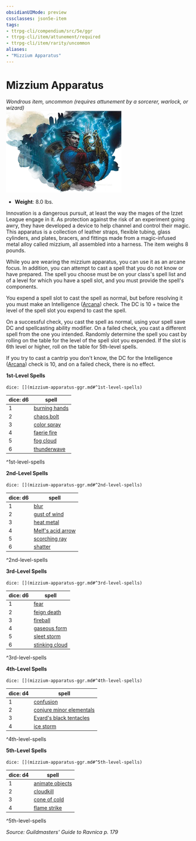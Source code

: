 ```yaml
---
obsidianUIMode: preview
cssclasses: json5e-item
tags:
- ttrpg-cli/compendium/src/5e/ggr
- ttrpg-cli/item/attunement/required
- ttrpg-cli/item/rarity/uncommon
aliases: 
- "Mizzium Apparatus"
---
```

# Mizzium Apparatus
*Wondrous item, uncommon (requires attunement by a sorcerer, warlock, or wizard)*  
![](Інструменти%20ДМ/CLI/items/img/mizzium-apparatus.webp#right)

- **Weight**: 8.0 lbs.

Innovation is a dangerous pursuit, at least the way the mages of the Izzet League engage in it. As protection against the risk of an experiment going awry, they have developed a device to help channel and control their magic. This apparatus is a collection of leather straps, flexible tubing, glass cylinders, and plates, bracers, and fittings made from a magic-infused metal alloy called mizzium, all assembled into a harness. The item weighs 8 pounds.

While you are wearing the mizzium apparatus, you can use it as an arcane focus. In addition, you can attempt to cast a spell that you do not know or have prepared. The spell you choose must be on your class's spell list and of a level for which you have a spell slot, and you must provide the spell's components.

You expend a spell slot to cast the spell as normal, but before resolving it you must make an Intelligence ([Arcana](Інструменти%20ДМ/CLI/rules/skills.md#Arcana)) check. The DC is 10 + twice the level of the spell slot you expend to cast the spell.

On a successful check, you cast the spell as normal, using your spell save DC and spellcasting ability modifier. On a failed check, you cast a different spell from the one you intended. Randomly determine the spell you cast by rolling on the table for the level of the spell slot you expended. If the slot is 6th level or higher, roll on the table for 5th-level spells.

If you try to cast a cantrip you don't know, the DC for the Intelligence ([Arcana](Інструменти%20ДМ/CLI/rules/skills.md#Arcana)) check is 10, and on a failed check, there is no effect.

**1st-Level Spells**

`dice: [](mizzium-apparatus-ggr.md#^1st-level-spells)`

| dice: d6 | spell |
|----------|-------|
| 1 | [burning hands](Інструменти%20ДМ/CLI/spells/burning-hands-xphb.md) |
| 2 | [chaos bolt](Інструменти%20ДМ/CLI/spells/chaos-bolt-xge.md) |
| 3 | [color spray](Інструменти%20ДМ/CLI/spells/color-spray-xphb.md) |
| 4 | [faerie fire](Інструменти%20ДМ/CLI/spells/faerie-fire-xphb.md) |
| 5 | [fog cloud](Інструменти%20ДМ/CLI/spells/fog-cloud-xphb.md) |
| 6 | [thunderwave](Інструменти%20ДМ/CLI/spells/thunderwave-xphb.md) |
^1st-level-spells

**2nd-Level Spells**

`dice: [](mizzium-apparatus-ggr.md#^2nd-level-spells)`

| dice: d6 | spell |
|----------|-------|
| 1 | [blur](Інструменти%20ДМ/CLI/spells/blur-xphb.md) |
| 2 | [gust of wind](Інструменти%20ДМ/CLI/spells/gust-of-wind-xphb.md) |
| 3 | [heat metal](Інструменти%20ДМ/CLI/spells/heat-metal-xphb.md) |
| 4 | [Melf's acid arrow](Інструменти%20ДМ/CLI/spells/melfs-acid-arrow-xphb.md) |
| 5 | [scorching ray](Інструменти%20ДМ/CLI/spells/scorching-ray-xphb.md) |
| 6 | [shatter](Інструменти%20ДМ/CLI/spells/shatter-xphb.md) |
^2nd-level-spells

**3rd-Level Spells**

`dice: [](mizzium-apparatus-ggr.md#^3rd-level-spells)`

| dice: d6 | spell |
|----------|-------|
| 1 | [fear](Інструменти%20ДМ/CLI/spells/fear-xphb.md) |
| 2 | [feign death](Інструменти%20ДМ/CLI/spells/feign-death-xphb.md) |
| 3 | [fireball](Інструменти%20ДМ/CLI/spells/fireball-xphb.md) |
| 4 | [gaseous form](Інструменти%20ДМ/CLI/spells/gaseous-form-xphb.md) |
| 5 | [sleet storm](Інструменти%20ДМ/CLI/spells/sleet-storm-xphb.md) |
| 6 | [stinking cloud](Інструменти%20ДМ/CLI/spells/stinking-cloud-xphb.md) |
^3rd-level-spells

**4th-Level Spells**

`dice: [](mizzium-apparatus-ggr.md#^4th-level-spells)`

| dice: d4 | spell |
|----------|-------|
| 1 | [confusion](Інструменти%20ДМ/CLI/spells/confusion-xphb.md) |
| 2 | [conjure minor elementals](Інструменти%20ДМ/CLI/spells/conjure-minor-elementals-xphb.md) |
| 3 | [Evard's black tentacles](Інструменти%20ДМ/CLI/spells/evards-black-tentacles-xphb.md) |
| 4 | [ice storm](Інструменти%20ДМ/CLI/spells/ice-storm-xphb.md) |
^4th-level-spells

**5th-Level Spells**

`dice: [](mizzium-apparatus-ggr.md#^5th-level-spells)`

| dice: d4 | spell |
|----------|-------|
| 1 | [animate objects](Інструменти%20ДМ/CLI/spells/animate-objects-xphb.md) |
| 2 | [cloudkill](Інструменти%20ДМ/CLI/spells/cloudkill-xphb.md) |
| 3 | [cone of cold](Інструменти%20ДМ/CLI/spells/cone-of-cold-xphb.md) |
| 4 | [flame strike](Інструменти%20ДМ/CLI/spells/flame-strike-xphb.md) |
^5th-level-spells

*Source: Guildmasters' Guide to Ravnica p. 179*